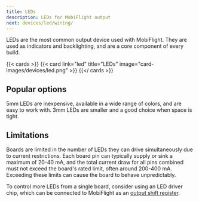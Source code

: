 ```yaml
---
title: LEDs
description: LEDs for MobiFlight output
next: devices/led/wiring/
---
```


LEDs are the most common output device used with MobiFlight. They are used as indicators and backlighting, and are a core component of every build.

{{< cards >}}
{{< card link="led" title="LEDs" image="card-images/devices/led.png" >}}
{{</ cards >}}

## Popular options

5mm LEDs are inexpensive, available in a wide range of colors, and are easy to work with. 3mm LEDs are smaller and a good choice when space is tight.

## Limitations

Boards are limited in the number of LEDs they can drive simultaneously due to current restrictions. Each board pin can typically supply or sink a maximum of 20-40 mA, and the total current draw for all pins combined must not exceed the board's rated limit, often around 200-400 mA. Exceeding these limits can cause the board to behave unpredictably.

To control more LEDs from a single board, consider using an LED driver chip, which can be connected to MobiFlight as an [output shift register](/devices/output-shift-register).
